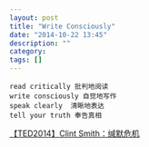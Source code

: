 ```yaml
---
layout: post
title: "Write Consciously"
date: "2014-10-22 13:45"
description: ""
category: 
tags: []
---
```


    read critically 批判地阅读
    write consciously 自觉地写作
    speak clearly  清晰地表达
    tell your truth 奉告真相


[【TED2014】Clint Smith：缄默危机](http://v.youku.com/v_show/id_XNzg5ODc2NTgw.html)
